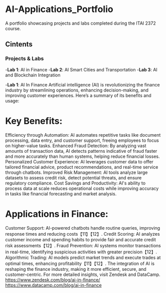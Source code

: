 # AI-Applications_Portfolio
A portfolio showcasing projects and labs completed during the ITAI 2372 course.
## Cintents

### Projects & Labs
-**Lab 1**: AI in Finance
-**Lab 2**: AI Smart Cities and Transportation
-**Lab 3**: AI and Blockchain Integration

-**Lab 1**: AI In Finance
Artificial intelligence (AI) is revolutionizing the finance industry by streamlining operations, enhancing decision-making, and improving customer experiences. Here’s a summary of its benefits and usage:
# Key Benefits:
Efficiency through Automation: AI automates repetitive tasks like document processing, data entry, and customer support, freeing employees to focus on higher-value tasks.
Enhanced Fraud Detection: By analyzing vast amounts of transaction data, AI detects patterns indicative of fraud faster and more accurately than human systems, helping reduce financial losses.
Personalized Customer Experience: AI leverages customer data to offer tailored financial advice, product recommendations, and real-time service through chatbots.
Improved Risk Management: AI tools analyze large datasets to assess credit risk, detect potential threats, and ensure regulatory compliance.
Cost Savings and Productivity: AI's ability to process data at scale reduces operational costs while improving accuracy in tasks like financial forecasting and market analysis.
# Applications in Finance:
Customer Support: AI-powered chatbots handle routine queries, improving response times and reducing costs【11】【12】.
Credit Scoring: AI analyzes customer income and spending habits to provide fair and accurate credit risk assessments【12】.
Fraud Prevention: AI systems monitor transactions in real-time, identifying suspicious activities with greater precision【12】.
Algorithmic Trading: AI models predict market trends and execute trades at optimal times, enhancing profitability【11】【12】.
The integration of AI is reshaping the finance industry, making it more efficient, secure, and customer-centric. For more detailed insights, visit Zendesk and DataCamp.
https://www.zendesk.com/blog/ai-in-finance/
https://www.datacamp.com/blog/ai-in-finance
